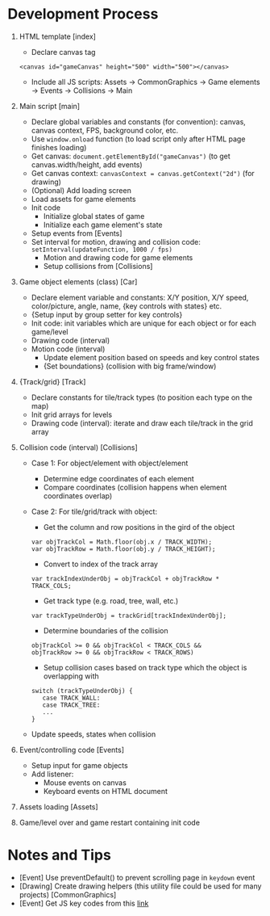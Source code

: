 # Development Process
1. HTML template [index]
   - Declare canvas tag 
   ```
   <canvas id="gameCanvas" height="500" width="500"></canvas>
   ```
   - Include all JS scripts: Assets -> CommonGraphics -> Game elements -> Events -> Collisions -> Main

2. Main script [main]
   - Declare global variables and constants (for convention): canvas, canvas context, FPS, background color, etc.
   - Use ```window.onload``` function (to load script only after HTML page finishes loading)
   - Get canvas: ```document.getElementById("gameCanvas")``` (to get canvas.width/height, add  events)
   - Get canvas context: ```canvasContext = canvas.getContext("2d")``` (for drawing)
   - (Optional) Add loading screen
   - Load assets for game elements
   - Init code
     - Initialize global states of game 
     - Initialize each game element's state
   - Setup events from [Events]
   - Set interval for motion, drawing and collision code: ```setInterval(updateFunction, 1000 / fps)```
     - Motion and drawing code for game elements
     - Setup collisions from [Collisions]
3. Game object elements (class) [Car]
   - Declare element variable and constants: X/Y position, X/Y speed, color/picture, angle, name, {key controls with states} etc.
   - {Setup input by group setter for key controls}
   - Init code: init variables which are unique for each object or for each game/level
   - Drawing code (interval)
   - Motion code (interval)
     - Update element position based on speeds and key control states
     - {Set boundations} (collision with big frame/window)
4. {Track/grid} [Track]
   - Declare constants for tile/track types (to position each type on the map)
   - Init grid arrays for levels
   - Drawing code (interval): iterate and draw each tile/track in the grid array

5. Collision code (interval) [Collisions]

   - Case 1: For object/element with object/element
     - Determine edge coordinates of each element
     - Compare coordinates (collision happens when element coordinates overlap)

   - Case 2: For tile/grid/track with object:
     - Get the column and row positions in the gird of the object

     ```
     var objTrackCol = Math.floor(obj.x / TRACK_WIDTH);
     var objTrackRow = Math.floor(obj.y / TRACK_HEIGHT);
     ```
     - Convert to index of the track array     
     ```
     var trackIndexUnderObj = objTrackCol + objTrackRow * TRACK_COLS;
     ```
     - Get track type (e.g. road, tree, wall, etc.)
     ```
     var trackTypeUnderObj = trackGrid[trackIndexUnderObj];
     ```
     - Determine boundaries of the collision
     ```
     objTrackCol >= 0 && objTrackCol < TRACK_COLS &&
     objTrackRow >= 0 && objTrackRow < TRACK_ROWS)
     ```
     - Setup collision cases based on track type which the object is overlapping with
     ```
     switch (trackTypeUnderObj) {
        case TRACK_WALL:
        case TRACK_TREE:
        ...
     }
     ```
   - Update speeds, states when collision

6. Event/controlling code [Events]
   - Setup input for game objects
   - Add listener:
     - Mouse events on canvas
     - Keyboard events on HTML document
7. Assets loading [Assets]
8. Game/level over and game restart containing init code

# Notes and Tips
- [Event] Use preventDefault() to prevent scrolling page in ```keydown``` event
- [Drawing] Create drawing helpers (this utility file could be used for many projects) [CommonGraphics]
- [Event] Get JS key codes from this [link](https://keycode.info/)































